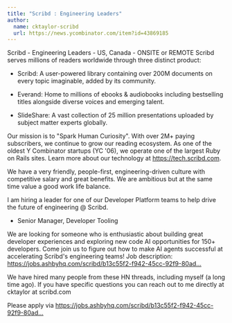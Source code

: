 ```yaml
---
title: "Scribd : Engineering Leaders"
author:
  name: cktaylor-scribd
  url: https://news.ycombinator.com/item?id=43869185
---
```

Scribd - Engineering Leaders - US, Canada - ONSITE or REMOTE Scribd serves millions of readers worldwide through three distinct product:
* Scribd: A user-powered library containing over 200M documents on every topic imaginable, added by its community.

* Everand: Home to millions of ebooks &amp; audiobooks including bestselling titles alongside diverse voices and emerging talent.

* SlideShare: A vast collection of 25 million presentations uploaded by subject matter experts globally.

Our mission is to &quot;Spark Human Curiosity&quot;. With over 2M+ paying subscribers, we continue to grow our reading ecosystem. As one of the oldest Y Combinator startups (YC &#x27;06), we operate one of the largest Ruby on Rails sites. Learn more about our technology at <a href="https:&#x2F;&#x2F;tech.scribd.com" rel="nofollow">https:&#x2F;&#x2F;tech.scribd.com</a>.

We have a very friendly, people-first, engineering-driven culture with competitive salary and great benefits. We are ambitious but at the same time value a good work life balance.

I am hiring a leader for one of our Developer Platform teams to help drive the future of engineering @ Scribd.

* Senior Manager, Developer Tooling

We are looking for someone who is enthusiastic about building great developer experiences and exploring new code AI opportunities for 150+ developers. Come join us to figure out how to make AI agents successful at accelerating Scribd&#x27;s engineering teams! Job description: <a href="https:&#x2F;&#x2F;jobs.ashbyhq.com&#x2F;scribd&#x2F;b13c55f2-f942-45cc-92f9-80ad56c29ee0?departmentId=0dcadb6f-dafe-46c9-bc81-67f003f26c54" rel="nofollow">https:&#x2F;&#x2F;jobs.ashbyhq.com&#x2F;scribd&#x2F;b13c55f2-f942-45cc-92f9-80ad...</a>

We have hired many people from these HN threads, including myself (a long time ago). If you have specific questions you can reach out to me directly at cktaylor at scribd.com

Please apply via <a href="https:&#x2F;&#x2F;jobs.ashbyhq.com&#x2F;scribd&#x2F;b13c55f2-f942-45cc-92f9-80ad56c29ee0?departmentId=0dcadb6f-dafe-46c9-bc81-67f003f26c54" rel="nofollow">https:&#x2F;&#x2F;jobs.ashbyhq.com&#x2F;scribd&#x2F;b13c55f2-f942-45cc-92f9-80ad...</a>
<JobApplication />
